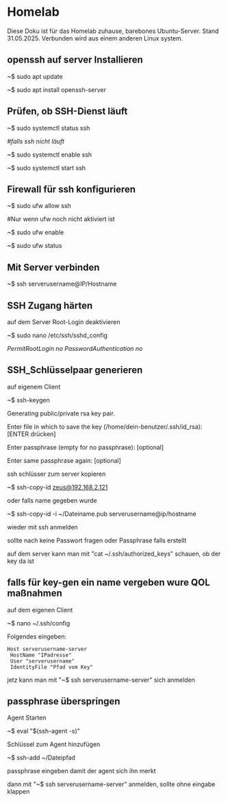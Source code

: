 # Homelab 

Diese Doku ist für das Homelab zuhause, barebones Ubuntu-Server. Stand 31.05.2025. Verbunden wird aus einem anderen Linux system.


## openssh auf server Installieren

~$ sudo apt update

~$ sudo apt install openssh-server


## Prüfen, ob SSH-Dienst läuft

~$ sudo systemctl status ssh

*#falls ssh nicht läuft*

~$ sudo systemctl enable ssh

~$ sudo systemctl start ssh


## Firewall für ssh konfigurieren

~$ sudo ufw allow ssh

#Nur wenn ufw noch nicht aktiviert ist

~$ sudo ufw enable   

~$ sudo ufw status


## Mit Server verbinden

~$ ssh serverusername@IP/Hostname

## SSH Zugang härten 

auf dem Server Root-Login deaktivieren

~$ sudo nano /etc/ssh/sshd_config

*PermitRootLogin no*
*PasswordAuthentication no*

## SSH_Schlüsselpaar generieren

auf eigenem Client

~$ ssh-keygen

Generating public/private rsa key pair.

Enter file in which to save the key (/home/dein-benutzer/.ssh/id_rsa): [ENTER drücken]

Enter passphrase (empty for no passphrase): [optional]

Enter same passphrase again: [optional]

ssh schlüsser zum server kopieren

~$ ssh-copy-id zeus@192.168.2.121

oder falls name gegeben wurde

~$ ssh-copy-id -i ~/Dateiname.pub serverusername@ip/hostname

wieder mit ssh anmelden

sollte nach keine Passwort fragen oder Passphrase falls erstellt

auf dem server kann man mit "cat ~/.ssh/authorized_keys" schauen, ob der key da ist

## falls für key-gen ein name vergeben wure QOL maßnahmen

auf dem eigenen Client

~$ nano ~/.ssh/config

Folgendes eingeben:
 
    Host serverusername-server 
     HostName "IPadresse"
     User "serverusername"
     IdentityFile "Pfad vom Key"

jetz kann man mit "~$ ssh serverusername-server" sich anmelden


## passphrase überspringen

Agent Starten

~$ eval "$(ssh-agent -s)"

Schlüssel zum Agent hinzufügen

~$ ssh-add ~/Dateipfad

passphrase eingeben damit der agent sich ihn merkt

dann mit "~$ ssh serverusername-server" anmelden, sollte ohne eingabe klappen
